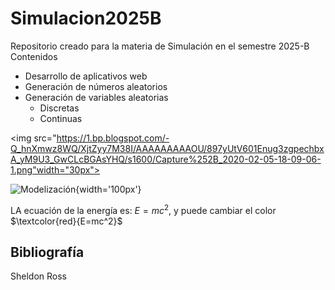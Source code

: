 # Simulacion2025B
Repositorio creado para la materia de Simulación en el semestre 2025-B
Contenidos
- Desarrollo de aplicativos web
- Generación de números aleatorios
- Generación de variables aleatorias
   - Discretas
  - Continuas
 

<img src="https://1.bp.blogspot.com/-Q_hnXmwz8WQ/XjtZyy7M38I/AAAAAAAAAOU/897yUtV601Enug3zgpechbxA_yM9U3_GwCLcBGAsYHQ/s1600/Capture%252B_2020-02-05-18-09-06-1.png"width="30px">

![Modelización](https://1.bp.blogspot.com/-Q_hnXmwz8WQ/XjtZyy7M38I/AAAAAAAAAOU/897yUtV601Enug3zgpechbxA_yM9U3_GwCLcBGAsYHQ/s1600/Capture%252B_2020-02-05-18-09-06-1.png){width='100px'}



LA ecuación de la energía es: $E=mc^2$, y puede cambiar el color $\textcolor{red}{E=mc^2}$

## Bibliografía

Sheldon Ross

